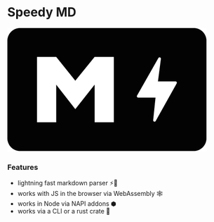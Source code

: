 # Speedy MD

![Logo](https://github.com/YassinEldeeb/speedy-md/blob/main/images/logo.png)

### Features

- lightning fast markdown parser ⚡🚀
- works with JS in the browser via WebAssembly 🕸
- works in Node via NAPI addons ⬢
- works via a CLI or a rust crate 🦀
